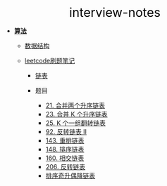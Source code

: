<center><a href="#" target="_Self" style="font-size:28px;text-decoration:none;color:#000000;">interview-notes</a></center>

* [**算法**](算法/)
  * [数据结构](算法/数据结构/)
  * [leetcode刷题笔记](算法/leetcode/)
    
    * [链表](算法/leetcode/listnode/)
    
    * 题目
    
      * [21. 合并两个升序链表](算法/leetcode/listnode/21.%20合并两个升序链表)
      * [23. 合并 K 个升序链表](算法/leetcode/listnode/23.%20合并K个升序链表)
      * [25. K 个一组翻转链表](算法/leetcode/listnode/25.%20K%20个一组翻转链表)
      * [92. 反转链表 II](算法/leetcode/listnode/92.%20反转链表%20II)
      * [143. 重排链表](算法/leetcode/listnode/143.%20重排链表)
      * [148. 排序链表](算法/leetcode/listnode/148.%20排序链表)
      * [160. 相交链表](算法/leetcode/listnode/160.%20相交链表)
      * [206. 反转链表](算法/leetcode/listnode/206.%20反转链表)
      * [排序奇升偶降链表](算法/leetcode/listnode/排序奇升偶降链表)
      
      
